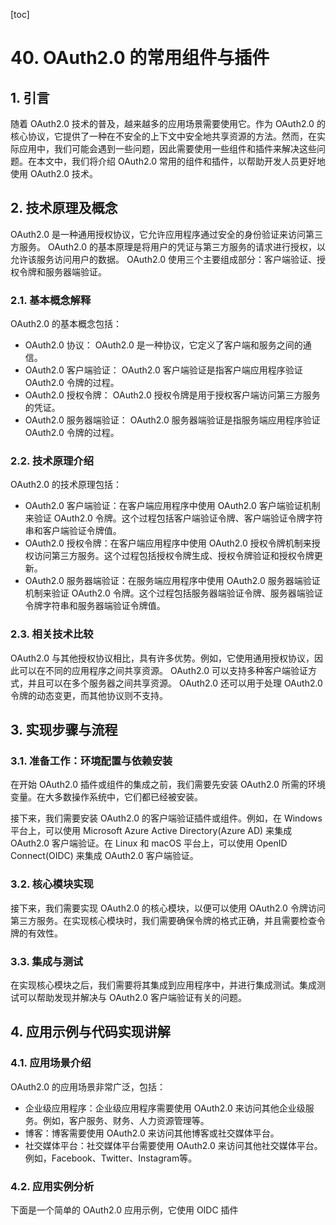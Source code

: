 
[toc]                    
                
                
# 40. OAuth2.0 的常用组件与插件

## 1. 引言

随着 OAuth2.0 技术的普及，越来越多的应用场景需要使用它。作为 OAuth2.0 的核心协议，它提供了一种在不安全的上下文中安全地共享资源的方法。然而，在实际应用中，我们可能会遇到一些问题，因此需要使用一些组件和插件来解决这些问题。在本文中，我们将介绍 OAuth2.0 常用的组件和插件，以帮助开发人员更好地使用 OAuth2.0 技术。

## 2. 技术原理及概念

OAuth2.0 是一种通用授权协议，它允许应用程序通过安全的身份验证来访问第三方服务。 OAuth2.0 的基本原理是将用户的凭证与第三方服务的请求进行授权，以允许该服务访问用户的数据。 OAuth2.0 使用三个主要组成部分：客户端验证、授权令牌和服务器端验证。

### 2.1. 基本概念解释

 OAuth2.0 的基本概念包括：

- OAuth2.0 协议： OAuth2.0 是一种协议，它定义了客户端和服务之间的通信。
- OAuth2.0 客户端验证： OAuth2.0 客户端验证是指客户端应用程序验证 OAuth2.0 令牌的过程。
- OAuth2.0 授权令牌： OAuth2.0 授权令牌是用于授权客户端访问第三方服务的凭证。
- OAuth2.0 服务器端验证： OAuth2.0 服务器端验证是指服务端应用程序验证 OAuth2.0 令牌的过程。

### 2.2. 技术原理介绍

 OAuth2.0 的技术原理包括：

- OAuth2.0 客户端验证：在客户端应用程序中使用 OAuth2.0 客户端验证机制来验证 OAuth2.0 令牌。这个过程包括客户端验证令牌、客户端验证令牌字符串和客户端验证令牌值。
- OAuth2.0 授权令牌：在客户端应用程序中使用 OAuth2.0 授权令牌机制来授权访问第三方服务。这个过程包括授权令牌生成、授权令牌验证和授权令牌更新。
- OAuth2.0 服务器端验证：在服务端应用程序中使用 OAuth2.0 服务器端验证机制来验证 OAuth2.0 令牌。这个过程包括服务器端验证令牌、服务器端验证令牌字符串和服务器端验证令牌值。

### 2.3. 相关技术比较

 OAuth2.0 与其他授权协议相比，具有许多优势。例如，它使用通用授权协议，因此可以在不同的应用程序之间共享资源。 OAuth2.0 可以支持多种客户端验证方式，并且可以在多个服务器之间共享资源。 OAuth2.0 还可以用于处理 OAuth2.0 令牌的动态变更，而其他协议则不支持。

## 3. 实现步骤与流程

### 3.1. 准备工作：环境配置与依赖安装

在开始 OAuth2.0 插件或组件的集成之前，我们需要先安装 OAuth2.0 所需的环境变量。在大多数操作系统中，它们都已经被安装。

接下来，我们需要安装 OAuth2.0 的客户端验证插件或组件。例如，在 Windows 平台上，可以使用 Microsoft Azure Active Directory(Azure AD) 来集成 OAuth2.0 客户端验证。在 Linux 和 macOS 平台上，可以使用 OpenID Connect(OIDC) 来集成 OAuth2.0 客户端验证。

### 3.2. 核心模块实现

接下来，我们需要实现 OAuth2.0 的核心模块，以便可以使用 OAuth2.0 令牌访问第三方服务。在实现核心模块时，我们需要确保令牌的格式正确，并且需要检查令牌的有效性。

### 3.3. 集成与测试

在实现核心模块之后，我们需要将其集成到应用程序中，并进行集成测试。集成测试可以帮助发现并解决与 OAuth2.0 客户端验证有关的问题。

## 4. 应用示例与代码实现讲解

### 4.1. 应用场景介绍

 OAuth2.0 的应用场景非常广泛，包括：

- 企业级应用程序：企业级应用程序需要使用 OAuth2.0 来访问其他企业级服务。例如，客户服务、财务、人力资源管理等。
- 博客：博客需要使用 OAuth2.0 来访问其他博客或社交媒体平台。
- 社交媒体平台：社交媒体平台需要使用 OAuth2.0 来访问其他社交媒体平台。例如，Facebook、Twitter、Instagram等。

### 4.2. 应用实例分析

下面是一个简单的 OAuth2.0 应用示例，它使用 OIDC 插件

